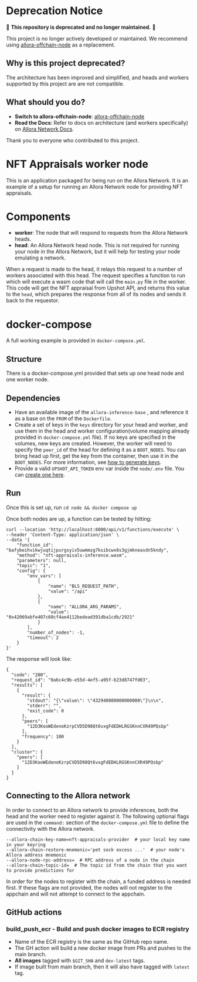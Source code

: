 # Deprecation Notice

🚨 **This repository is deprecated and no longer maintained.** 🚨

This project is no longer actively developed or maintained. We recommend using [allora-offchain-node](https://github.com/allora-network/allora-offchain-node) as a replacement.

## Why is this project deprecated?

The architecture has been improved and simplified, and heads and workers supported by this project are are not compatible. 


## What should you do?

- **Switch to allora-offchain-node**: [allora-offchain-node](https://github.com/allora-network/allora-offchain-node)
- **Read the Docs**: Refer to docs on architecture (and workers specifically) on [Allora Network Docs](https://docs.allora.network/).


Thank you to everyone who contributed to this project.




# NFT Appraisals worker node 

This is an application packaged for being run on the Allora Network.
It is an example of a setup for running an Allora Network node for providing NFT appraisals.

# Components

* **worker**: The node that will respond to requests from the Allora Network heads.
* **head**: An Allora Network head node. This is not required for running your node in the Allora Network, but it will help for testing your node emulating a network.

When a request is made to the head, it relays this request to a number of workers associated with this head. The request specifies a function to run which will execute a wasm code that will call the `main.py` file in the worker. 
This code will get the NFT appraisal from Upshot API, and returns this value to the `head`, which prepares the response from all of its nodes and sends it back to the requestor.


# docker-compose
A full working example is provided in `docker-compose.yml`.

## Structure
There is a docker-compose.yml provided that sets up one head node and one worker node.

## Dependencies
- Have an available image of the `allora-inference-base` , and reference it as a base on the `FROM` of the `Dockerfile`.
- Create a set of keys in the `keys` directory for your head and worker, and use them in the head and worker configuration(volume mapping already provided in `docker-compose.yml` file). If no keys are specified in the volumes, new keys are created. However, the worker will need to specify the `peer_id` of the head for defining it as a `BOOT_NODES`. You can bring head up first, get the key from the container, then use it in the `BOOT_NODES`. For more information, see [how to generate keys](https://github.com/allora-network/basic-coin-prediction-node#docker-compose-setup).
- Provide a valid `UPSHOT_API_TOKEN` env var inside the `node/.env` file. You can [create one here](https://developer.upshot.xyz/).

## Run 

Once this is set up, run `cd node && docker compose up`


Once both nodes are up, a function can be tested by hitting:

```
curl --location 'http://localhost:6000/api/v1/functions/execute' \
--header 'Content-Type: application/json' \
--data '{
    "function_id": "bafybeihvikwjuqtijpurgsyiv5uwmmzg7ksibcwx6s3gjmkneasdn5kndy",
    "method": "nft-appraisals-inference.wasm",
    "parameters": null,
    "topic": "1",
    "config": {
        "env_vars": [
            {
                "name": "BLS_REQUEST_PATH",
                "value": "/api"
            },
            {
                "name": "ALLORA_ARG_PARAMS",
                "value": "0x42069abfe407c60cf4ae4112bedead391dba1cdb/2921"
            }
        ],
        "number_of_nodes": -1,
        "timeout": 2
    }
}'
```
The response will look like:
```
{
  "code": "200",
  "request_id": "0a6c4c9b-e55d-4ef5-a95f-b23d8747fd03",
  "results": [
    {
      "result": {
        "stdout": "{\"value\": \"432940000000000000\"}\n\n",
        "stderr": "",
        "exit_code": 0
      },
      "peers": [
        "12D3KooWEdenoKzrpCVD5D98Qt6vxgFdEDHLRGSKnnCXR49PQsbp"
      ],
      "frequency": 100
    }
  ],
  "cluster": {
    "peers": [
      "12D3KooWEdenoKzrpCVD5D98Qt6vxgFdEDHLRGSKnnCXR49PQsbp"
    ]
  }
}
```

## Connecting to the Allora network

In order to connect to an Allora network to provide inferences, both the head and the worker need to register against it.
The following optional flags are used in the `command:` section of the `docker-compose.yml` file to define the connectivity with the Allora network.

```
--allora-chain-key-name=nft-appraisals-provider  # your local key name in your keyring
--allora-chain-restore-mnemonic='pet sock excess ...'  # your node's Allora address mnemonic
--allora-node-rpc-address=  # RPC address of a node in the chain
--allora-chain-topic-id=  # The topic id from the chain that you want to provide predictions for
```
In order for the nodes to register with the chain, a funded address is needed first.
If these flags are not provided, the nodes will not register to the appchain and will not attempt to connect to the appchain.


## GitHub actions

### build_push_ecr - Build and push docker images to ECR registry

* Name of the ECR registry is the same as the GitHub repo name.
* The GH action will build a new docker image from PRs and pushes to the main branch.
* **All images** tagged with `$GIT_SHA` and `dev-latest` tags.
* If image built from main branch, then it will also have tagged with `latest` tag.

